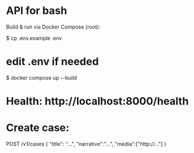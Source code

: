 # API for bash 

Build & run via Docker Compose (root):

$ cp .env.example .env
# edit .env if needed
$ docker compose up --build

# Health: http://localhost:8000/health
# Create case:
POST /v1/cases
{ "title": "...", "narrative":"...", "media":["http://..."] }
